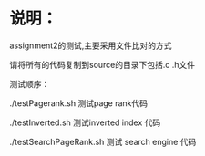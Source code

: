 # 说明：

assignment2的测试,主要采用文件比对的方式

请将所有的代码复制到source的目录下包括.c .h文件

测试顺序：

./testPagerank.sh 测试page rank代码

./testInverted.sh 测试inverted index 代码

./testSearchPageRank.sh 测试 search engine 代码







